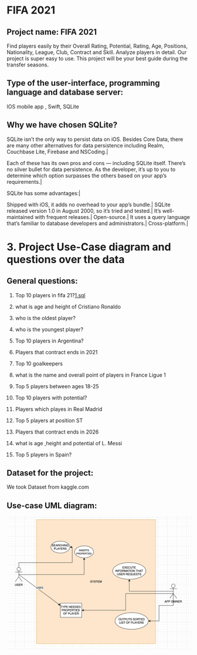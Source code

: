 # FIFA 2021
## Project name: FIFA 2021
Find players easily by their Overall Rating, Potential, Rating, Age, Positions, Nationality, League, Club, Contract and Skill. Analyze players in detail. Our project is super easy to use. This project will be your best guide during the transfer seasons.

## Type of the user-interface, programming language and database server:
IOS mobile app , Swift, SQLite

## Why we have chosen SQLite?
SQLite isn’t the only way to persist data on iOS. Besides Core Data, there are many other alternatives for data persistence including Realm, Couchbase Lite, Firebase and NSCoding.|

Each of these has its own pros and cons — including SQLite itself. There’s no silver bullet for data persistence. As the developer, it’s up to you to determine which option surpasses the others based on your app’s requirements.|

SQLite has some advantages:|

Shipped with iOS, it adds no overhead to your app’s bundle.|
SQLite released version 1.0 in August 2000, so it’s tried and tested.|
It’s well-maintained with frequent releases.|
Open-source.|
It uses a query language that’s familiar to database developers and administrators.|
Cross-platform.|

# 3. Project Use-Case diagram and questions over the data
## General questions:
1. Top 10 players in fifa 21?[1.sql](SQL-queries/1.sql)

2. what is age and height of Cristiano Ronaldo
3. who is the oldest player?
4. who is the youngest player?
5. Top 10 players in Argentina?
6. Players that contract ends in 2021
7. Top 10 goalkeepers
8. what is the name and overall point of players in France Ligue 1
9. Top 5 players between ages 18-25
10. Top 10 players with potential?
11. Players which playes in Real Madrid 
12. Top 5 players at position ST
13. Players that contract ends in 2026
14. what is age ,height and potential of L. Messi
15. Top 5 players in Spain?

## Dataset for the project:
We took Dataset from kaggle.com

## Use-case UML diagram:
![alt text](https://github.com/Nematzhon/AbayaPravda/blob/main/dataset/AbayaPravda-UseCase-UML.png)
